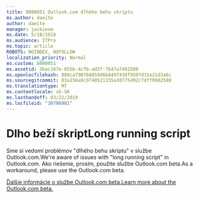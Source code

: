 ```yaml
---
title: 8000051 Outlook.com dlhého behu skriptu
ms.author: daeite
author: daeite
manager: jackiesm
ms.date: 5/18/2018
ms.audience: ITPro
ms.topic: article
ROBOTS: NOINDEX, NOFOLLOW
localization_priority: Normal
ms.custom: 8000051
ms.assetid: 3bac167e-055b-4cfb-ad3f-7b47a7492588
ms.openlocfilehash: 808ca790768859d6b6497438f9507d15e21d3a6c
ms.sourcegitcommit: 03a156a9c9740521155a30775492c7dff0982588
ms.translationtype: MT
ms.contentlocale: sk-SK
ms.lasthandoff: 03/22/2019
ms.locfileid: "30786981"
---
```

# <a name="long-running-script"></a><span data-ttu-id="8165f-102">Dlho beží skript</span><span class="sxs-lookup"><span data-stu-id="8165f-102">Long running script</span></span>

<span data-ttu-id="8165f-103">Sme si vedomí problémov "dlhého behu skriptu" v službe Outlook.com.</span><span class="sxs-lookup"><span data-stu-id="8165f-103">We're aware of issues with "long running script" in Outlook.com.</span></span> <span data-ttu-id="8165f-104">Ako riešenie, prosím, použite službe Outlook.com beta.</span><span class="sxs-lookup"><span data-stu-id="8165f-104">As a workaround, please use the Outlook.com beta.</span></span>
  
[<span data-ttu-id="8165f-105">Ďalšie informácie o službe Outlook.com beta.</span><span class="sxs-lookup"><span data-stu-id="8165f-105">Learn more about the Outlook.com beta.</span></span>](https://go.microsoft.com/fwlink/p/?linkid=874356)
  

